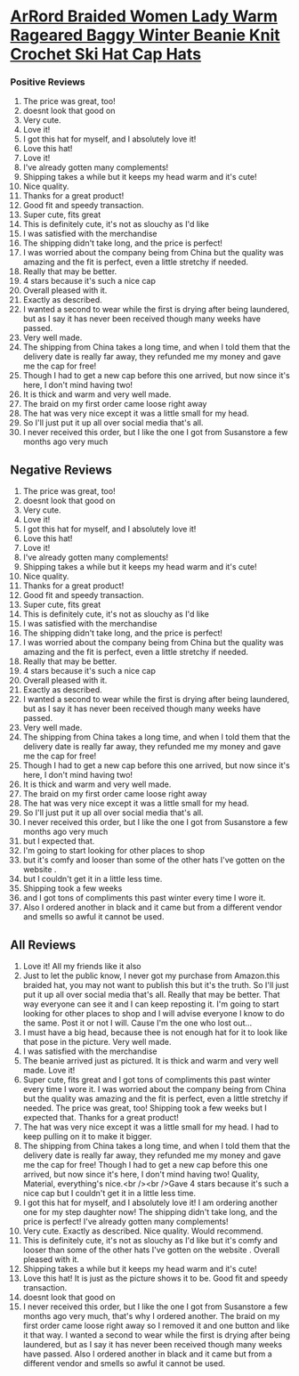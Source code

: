 # [ArRord Braided Women Lady Warm Rageared Baggy Winter Beanie Knit Crochet Ski Hat Cap Hats](https://products.checkmycream.com/products/ArRord-Braided-Women-Lady-Warm-Rageared-Baggy-Winter-Beanie-Knit-Crochet-Ski-Hat-Cap-Hats.html)

### Positive Reviews

<ol>
      <li>The price was great, too!</li>
      <li>doesnt look that good on</li>
      <li>Very cute.</li>
      <li>Love it!</li>
      <li>I got this hat for myself, and I absolutely love it!</li>
      <li>Love this hat!  </li>
      <li>Love it!</li>
      <li>I&#x27;ve already gotten many complements!</li>
      <li>Shipping takes a while but it keeps my head warm and it&#x27;s cute!</li>
      <li>Nice quality.</li>
      <li>Thanks for a great product!</li>
      <li>Good fit and speedy transaction.</li>
      <li>Super cute, fits great</li>
      <li>This is definitely cute, it&#x27;s not as slouchy as I&#x27;d like</li>
      <li>I was satisfied with the merchandise</li>
      <li>The shipping didn&#x27;t take long, and the price is perfect!</li>
      <li>I was worried about the company being from China but the quality was amazing and the fit is perfect, even a little stretchy if needed.</li>
      <li>Really that may be better.</li>
      <li>4 stars because it&#x27;s such a nice cap</li>
      <li>Overall pleased with it.</li>
      <li>Exactly as described.</li>
      <li>I wanted a second to wear while the first is drying after being laundered, but as I say it has never been received though many weeks have passed.  </li>
      <li>Very well made.</li>
      <li>The shipping from China takes a long time, and when I told them that the delivery date is really far away, they refunded me my money and gave me the cap for free!</li>
      <li>Though I had to get a new cap before this one arrived, but now since it&#x27;s here, I don&#x27;t mind having two!</li>
      <li>It is thick and warm and very well made.</li>
      <li>The braid on my first order came loose right away</li>
      <li>The hat was very nice except it was a little small for my head.  </li>
      <li>So I&#x27;ll just put it up all over social media that&#x27;s all.</li>
      <li>I never received this order, but I like the one I got from Susanstore a few months ago very much</li>
</ol>


<h2>Negative Reviews</h2>
<ol>
<li> The price was great, too!</li>
<li> doesnt look that good on</li>
<li> Very cute.</li>
<li> Love it!</li>
<li> I got this hat for myself, and I absolutely love it!</li>
<li> Love this hat!  </li>
<li> Love it!</li>
<li> I&#x27;ve already gotten many complements!</li>
<li> Shipping takes a while but it keeps my head warm and it&#x27;s cute!</li>
<li> Nice quality.</li>
<li> Thanks for a great product!</li>
<li> Good fit and speedy transaction.</li>
<li> Super cute, fits great</li>
<li> This is definitely cute, it&#x27;s not as slouchy as I&#x27;d like</li>
<li> I was satisfied with the merchandise</li>
<li> The shipping didn&#x27;t take long, and the price is perfect!</li>
<li> I was worried about the company being from China but the quality was amazing and the fit is perfect, even a little stretchy if needed.</li>
<li> Really that may be better.</li>
<li> 4 stars because it&#x27;s such a nice cap</li>
<li> Overall pleased with it.</li>
<li> Exactly as described.</li>
<li> I wanted a second to wear while the first is drying after being laundered, but as I say it has never been received though many weeks have passed.  </li>
<li> Very well made.</li>
<li> The shipping from China takes a long time, and when I told them that the delivery date is really far away, they refunded me my money and gave me the cap for free!</li>
<li> Though I had to get a new cap before this one arrived, but now since it&#x27;s here, I don&#x27;t mind having two!</li>
<li> It is thick and warm and very well made.</li>
<li> The braid on my first order came loose right away</li>
<li> The hat was very nice except it was a little small for my head.  </li>
<li> So I&#x27;ll just put it up all over social media that&#x27;s all.</li>
<li> I never received this order, but I like the one I got from Susanstore a few months ago very much</li>
<li> but I expected that.</li>
<li> I&#x27;m going to start looking for other places to shop</li>
<li> but it&#x27;s comfy and looser than some of the other hats I&#x27;ve gotten on the website .</li>
<li> but I couldn&#x27;t get it in a little less time.</li>
<li> Shipping took a few weeks</li>
<li> and I got tons of compliments this past winter every time I wore it.</li>
<li> Also I ordered another in black and it came but from a different vendor and smells so awful it cannot be used.</li>
</ol>

<h2>All Reviews</h2>

<ol>
    <li> Love it! All my friends like it also</li>
    <li> Just to let the public know, I never got my purchase from Amazon.this braided hat, you may not want to publish this but it&#x27;s the truth. So I&#x27;ll just put it up all over social media that&#x27;s all. Really that may be better. That way everyone can see it and I can keep reposting it. I&#x27;m going to start looking for other places to shop and I will advise everyone I know to do the same. Post it or not I will. Cause I&#x27;m the one who lost out...</li>
    <li> I must have a big head, because thee is not enough hat for it to look like that pose in the picture.  Very well made.</li>
    <li> I was satisfied with the merchandise</li>
    <li> The beanie arrived just as pictured. It is thick and warm and very well made. Love it!</li>
    <li> Super cute, fits great and I got tons of compliments this past winter every time I wore it. I was worried about the company being from China but the quality was amazing and the fit is perfect, even a little stretchy if needed. The price was great, too! Shipping took a few weeks but I expected that. Thanks for a great product!</li>
    <li> The hat was very nice except it was a little small for my head.  I had to keep pulling on it to make it bigger.</li>
    <li> The shipping from China takes a long time, and when I told them that the delivery date is really far away, they refunded me my money and gave me the cap for free! Though I had to get a new cap before this one arrived, but now since it&#x27;s here, I don&#x27;t mind having two! Quality, Material, everything&#x27;s nice.&lt;br /&gt;&lt;br /&gt;Gave 4 stars because it&#x27;s such a nice cap but I couldn&#x27;t get it in a little less time.</li>
    <li> I got this hat for myself, and I absolutely love it! I am ordering another one for my step daughter now! The shipping didn&#x27;t take long, and the price is perfect! I&#x27;ve already gotten many complements!</li>
    <li> Very cute. Exactly as described. Nice quality. Would recommend.</li>
    <li> This is definitely cute, it&#x27;s not as slouchy as I&#x27;d like but it&#x27;s comfy and looser than some of the other hats I&#x27;ve gotten on the website . Overall pleased with it.</li>
    <li> Shipping takes a while but it keeps my head warm and it&#x27;s cute!</li>
    <li> Love this hat!  It is just as the picture shows it to be.  Good fit and speedy transaction.</li>
    <li> doesnt look that good on</li>
    <li> I never received this order, but I like the one I got from Susanstore a few months ago very much, that&#x27;s why I ordered another.  The braid on my first order came loose right away so I removed it and one button and like it that way.  I wanted a second to wear while the first is drying after being laundered, but as I say it has never been received though many weeks have passed.  Also I ordered another in black and it came but from a different vendor and smells so awful it cannot be used.</li>
</ol>




